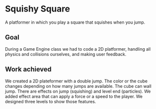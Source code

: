 # Squishy Square

A platformer in which you play a square that squishes when you jump.

## Goal

During a Game Engine class we had to code a 2D platformer, handling all physics and collisions ourselves, and making user feedback.

## Work achieved

We created a 2D plateformer with a double jump. The color or the cube changes depending on how many jumps are available. The cube can wall jump. There are effects on jump (squishing) and level end (particles). We added effect area that can apply a force or a speed to the player.
We designed three levels to show those features.
